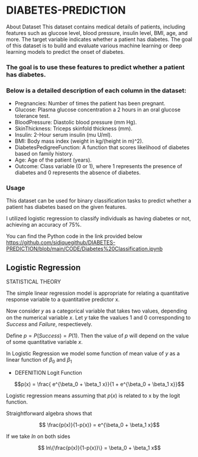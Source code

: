# DIABETES-PREDICTION

About Dataset
This dataset contains medical details of patients, including features such as glucose level, blood pressure, insulin level, BMI, age, and more. The target variable indicates whether a patient has diabetes. The goal of this dataset is to build and evaluate various machine learning or deep learning models to predict the onset of diabetes.

### The goal is to use these features to predict whether a patient has diabetes. 

### Below is a detailed description of each column in the dataset:

- Pregnancies: Number of times the patient has been pregnant.
- Glucose: Plasma glucose concentration a 2 hours in an oral glucose tolerance test.
- BloodPressure: Diastolic blood pressure (mm Hg).
- SkinThickness: Triceps skinfold thickness (mm).
- Insulin: 2-Hour serum insulin (mu U/ml).
- BMI: Body mass index (weight in kg/(height in m)^2).
- DiabetesPedigreeFunction: A function that scores likelihood of diabetes based on family history.
- Age: Age of the patient (years).
- Outcome: Class variable (0 or 1), where 1 represents the presence of diabetes and 0 represents the absence of diabetes.

### Usage
This dataset can be used for binary classification tasks to predict whether a patient has diabetes based on the given features.

I utilized logistic regression to classify individuals as having diabetes or not, achieving an accuracy of 75%.

You can find the Python code in the link provided below
https://github.com/sidiquegithub/DIABETES-PREDICTION/blob/main/CODE/Diabetes%20Classification.ipynb


## Logistic Regression
STATISTICAL THEORY 

The simple linear regression model is appropriate for relating a quantitative response
variable to a quantitative predictor x.

Now consider 𝑦 as a categorical variable that takes two values, depending on the numerical variable 𝑥. Let $y$ take the vaalues $1$ and $0$ corresponding to $Success$ and $Failure$, respectievely.

Define $p = P(Success) = P(1)$. Then the value of $p$  will depend on the value of some
quantitative variable $x$. 

In Logistic Regression we model some function of mean value of $y$ as a linear function of $\beta_0$ and $\beta_1$
- DEFENITION Logit Function

$$p(x) = \frac{ e^{\beta_0 + \beta_1 x}}{1 + e^{\beta_0 + \beta_1 x}}$$
 
Logistic regression means assuming that $p(x)$ is related to x by the logit function.


Straightforward algebra shows that

$$ \frac{p(x)}{1-p(x)} = e^{\beta_0 + \beta_1 x}$$


If we take $ln$ on both sides 

$$ ln\{\frac{p(x)}{1-p(x)}\} = \beta_0 + \beta_1 x$$
